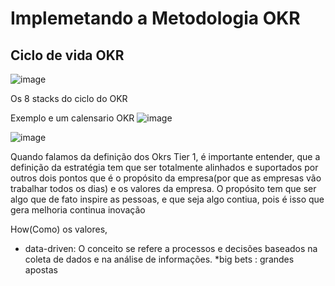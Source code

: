 # Implemetando a Metodologia OKR

## Ciclo de vida OKR

![image](https://user-images.githubusercontent.com/52088444/231768678-36123e90-8d77-4390-9ce2-8f5f72733f65.png)

Os 8 stacks do ciclo do OKR

Exemplo e um calensario OKR
![image](https://user-images.githubusercontent.com/52088444/231769104-aa8638d5-4df3-4683-b917-28b359e77a27.png)

![image](https://user-images.githubusercontent.com/52088444/231769309-eb2aff87-d822-4b88-b61d-52066f47953f.png)

Quando falamos da definição dos Okrs Tier 1, é importante entender, que a definição da estratégia tem que ser totalmente alinhados 
e suportados por outros dois pontos que é o propósito da empresa(por que as empresas vão trabalhar todos os dias) e os valores da empresa.
O propósito tem que ser algo que de fato inspire as pessoas, e que seja algo contiua, pois é isso que gera melhoria continua inovação

How(Como)  os valores, 
* data-driven: O conceito se refere a processos e decisões baseados na coleta de dados e na análise de informações.
*big bets : grandes apostas

